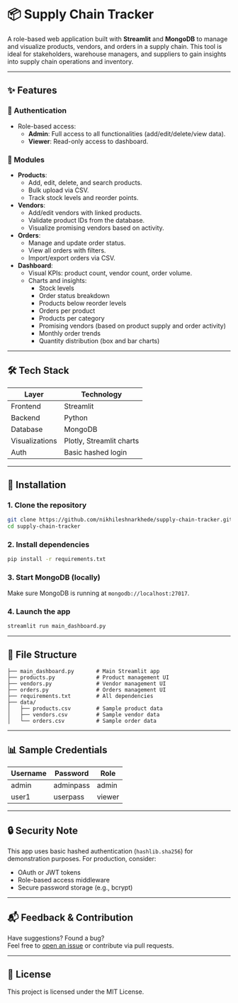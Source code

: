 # 📦 Supply Chain Tracker

A role-based web application built with **Streamlit** and **MongoDB** to manage and visualize products, vendors, and orders in a supply chain. This tool is ideal for stakeholders, warehouse managers, and suppliers to gain insights into supply chain operations and inventory.

---

## ✨ Features

### 🔐 Authentication
- Role-based access:
  - **Admin**: Full access to all functionalities (add/edit/delete/view data).
  - **Viewer**: Read-only access to dashboard.

### 🧾 Modules
- **Products**:
  - Add, edit, delete, and search products.
  - Bulk upload via CSV.
  - Track stock levels and reorder points.
- **Vendors**:
  - Add/edit vendors with linked products.
  - Validate product IDs from the database.
  - Visualize promising vendors based on activity.
- **Orders**:
  - Manage and update order status.
  - View all orders with filters.
  - Import/export orders via CSV.
- **Dashboard**:
  - Visual KPIs: product count, vendor count, order volume.
  - Charts and insights:
    - Stock levels
    - Order status breakdown
    - Products below reorder levels
    - Orders per product
    - Products per category
    - Promising vendors (based on product supply and order activity)
    - Monthly order trends
    - Quantity distribution (box and bar charts)

---

## 🛠️ Tech Stack

| Layer         | Technology         |
|---------------|--------------------|
| Frontend      | Streamlit          |
| Backend       | Python             |
| Database      | MongoDB            |
| Visualizations| Plotly, Streamlit charts |
| Auth          | Basic hashed login |

---

## 🔧 Installation

### 1. Clone the repository
```bash
git clone https://github.com/nikhileshnarkhede/supply-chain-tracker.git
cd supply-chain-tracker
```

### 2. Install dependencies
```bash
pip install -r requirements.txt
```

### 3. Start MongoDB (locally)
Make sure MongoDB is running at `mongodb://localhost:27017`.

### 4. Launch the app
```bash
streamlit run main_dashboard.py
```

---

## 📁 File Structure

```
├── main_dashboard.py       # Main Streamlit app
├── products.py             # Product management UI
├── vendors.py              # Vendor management UI
├── orders.py               # Orders management UI
├── requirements.txt        # All dependencies
├── data/
│   ├── products.csv        # Sample product data
│   ├── vendors.csv         # Sample vendor data
│   └── orders.csv          # Sample order data
```

---

## 📊 Sample Credentials

| Username | Password   | Role   |
|----------|------------|--------|
| admin    | adminpass  | admin  |
| user1    | userpass   | viewer |

---

## 🔒 Security Note

This app uses basic hashed authentication (`hashlib.sha256`) for demonstration purposes. For production, consider:
- OAuth or JWT tokens
- Role-based access middleware
- Secure password storage (e.g., bcrypt)

---

## 📬 Feedback & Contribution

Have suggestions? Found a bug?  
Feel free to [open an issue](https://github.com/your-username/supply-chain-tracker/issues) or contribute via pull requests.

---

## 📃 License

This project is licensed under the MIT License.